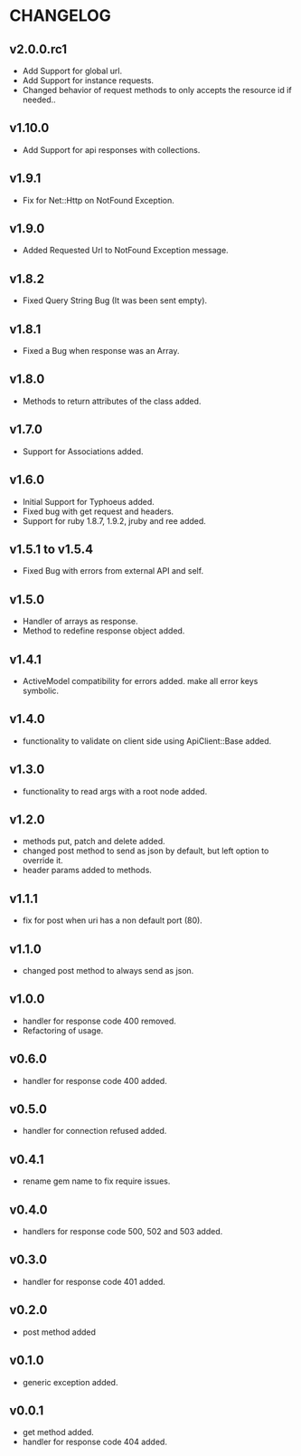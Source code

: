 # CHANGELOG

## v2.0.0.rc1

* Add Support for global url.
* Add Support for instance requests.
* Changed behavior of request methods to only accepts the resource id if needed..

## v1.10.0

* Add Support for api responses with collections.

## v1.9.1

* Fix for Net::Http on NotFound Exception.

## v1.9.0

* Added Requested Url to NotFound Exception message.

## v1.8.2

* Fixed Query String Bug (It was been sent empty).

## v1.8.1

* Fixed a Bug when response was an Array.

## v1.8.0

* Methods to return attributes of the class added.

## v1.7.0

* Support for Associations added.

## v1.6.0

* Initial Support for Typhoeus added.
* Fixed bug with get request and headers.
* Support for ruby 1.8.7, 1.9.2, jruby and ree added.

## v1.5.1 to v1.5.4

* Fixed Bug with errors from external API and self.

## v1.5.0

* Handler of arrays as response.
* Method to redefine response object added.

## v1.4.1

* ActiveModel compatibility for errors added. make all error keys symbolic.

## v1.4.0

* functionality to validate on client side using ApiClient::Base added.

## v1.3.0

* functionality to read args with a root node added.

## v1.2.0

* methods put, patch and delete added.
* changed post method to send as json by default, but left option to override it.
* header params added to methods.

## v1.1.1

* fix for post when uri has a non default port (80).

## v1.1.0

* changed post method to always send as json.

## v1.0.0

* handler for response code 400 removed.
* Refactoring of usage.

## v0.6.0

* handler for response code 400 added.

## v0.5.0

* handler for connection refused added.

## v0.4.1

* rename gem name to fix require issues.

## v0.4.0

* handlers for response code 500, 502 and 503 added.

## v0.3.0

* handler for response code 401 added.

## v0.2.0

* post method added

## v0.1.0

* generic exception added.

## v0.0.1

* get method added.
* handler for response code 404 added.